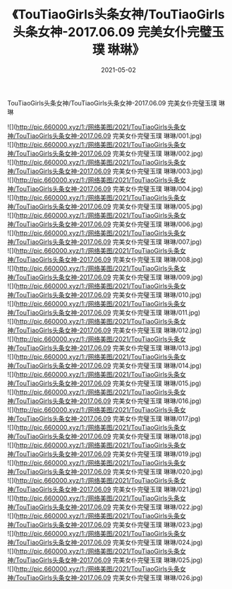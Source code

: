 ﻿---
layout: post
title:  《TouTiaoGirls头条女神/TouTiaoGirls头条女神-2017.06.09 完美女仆完璧玉璞 琳琳》
date:   2021-05-02
img: http://pic.660000.xyz/1:/网络美图/2021/TouTiaoGirls头条女神/TouTiaoGirls头条女神-2017.06.09 完美女仆完璧玉璞 琳琳/000.jpg
categories: [美女, 清纯, 唯美]
---

TouTiaoGirls头条女神/TouTiaoGirls头条女神-2017.06.09 完美女仆完璧玉璞 琳琳

 ![](http://pic.660000.xyz/1:/网络美图/2021/TouTiaoGirls头条女神/TouTiaoGirls头条女神-2017.06.09 完美女仆完璧玉璞 琳琳/001.jpg) <br>![](http://pic.660000.xyz/1:/网络美图/2021/TouTiaoGirls头条女神/TouTiaoGirls头条女神-2017.06.09 完美女仆完璧玉璞 琳琳/002.jpg) <br>![](http://pic.660000.xyz/1:/网络美图/2021/TouTiaoGirls头条女神/TouTiaoGirls头条女神-2017.06.09 完美女仆完璧玉璞 琳琳/003.jpg) <br>![](http://pic.660000.xyz/1:/网络美图/2021/TouTiaoGirls头条女神/TouTiaoGirls头条女神-2017.06.09 完美女仆完璧玉璞 琳琳/004.jpg) <br>![](http://pic.660000.xyz/1:/网络美图/2021/TouTiaoGirls头条女神/TouTiaoGirls头条女神-2017.06.09 完美女仆完璧玉璞 琳琳/005.jpg) <br>![](http://pic.660000.xyz/1:/网络美图/2021/TouTiaoGirls头条女神/TouTiaoGirls头条女神-2017.06.09 完美女仆完璧玉璞 琳琳/006.jpg) <br>![](http://pic.660000.xyz/1:/网络美图/2021/TouTiaoGirls头条女神/TouTiaoGirls头条女神-2017.06.09 完美女仆完璧玉璞 琳琳/007.jpg) <br>![](http://pic.660000.xyz/1:/网络美图/2021/TouTiaoGirls头条女神/TouTiaoGirls头条女神-2017.06.09 完美女仆完璧玉璞 琳琳/008.jpg) <br>![](http://pic.660000.xyz/1:/网络美图/2021/TouTiaoGirls头条女神/TouTiaoGirls头条女神-2017.06.09 完美女仆完璧玉璞 琳琳/009.jpg) <br>![](http://pic.660000.xyz/1:/网络美图/2021/TouTiaoGirls头条女神/TouTiaoGirls头条女神-2017.06.09 完美女仆完璧玉璞 琳琳/010.jpg) <br>![](http://pic.660000.xyz/1:/网络美图/2021/TouTiaoGirls头条女神/TouTiaoGirls头条女神-2017.06.09 完美女仆完璧玉璞 琳琳/011.jpg) <br>![](http://pic.660000.xyz/1:/网络美图/2021/TouTiaoGirls头条女神/TouTiaoGirls头条女神-2017.06.09 完美女仆完璧玉璞 琳琳/012.jpg) <br>![](http://pic.660000.xyz/1:/网络美图/2021/TouTiaoGirls头条女神/TouTiaoGirls头条女神-2017.06.09 完美女仆完璧玉璞 琳琳/013.jpg) <br>![](http://pic.660000.xyz/1:/网络美图/2021/TouTiaoGirls头条女神/TouTiaoGirls头条女神-2017.06.09 完美女仆完璧玉璞 琳琳/014.jpg) <br>![](http://pic.660000.xyz/1:/网络美图/2021/TouTiaoGirls头条女神/TouTiaoGirls头条女神-2017.06.09 完美女仆完璧玉璞 琳琳/015.jpg) <br>![](http://pic.660000.xyz/1:/网络美图/2021/TouTiaoGirls头条女神/TouTiaoGirls头条女神-2017.06.09 完美女仆完璧玉璞 琳琳/016.jpg) <br>![](http://pic.660000.xyz/1:/网络美图/2021/TouTiaoGirls头条女神/TouTiaoGirls头条女神-2017.06.09 完美女仆完璧玉璞 琳琳/017.jpg) <br>![](http://pic.660000.xyz/1:/网络美图/2021/TouTiaoGirls头条女神/TouTiaoGirls头条女神-2017.06.09 完美女仆完璧玉璞 琳琳/018.jpg) <br>![](http://pic.660000.xyz/1:/网络美图/2021/TouTiaoGirls头条女神/TouTiaoGirls头条女神-2017.06.09 完美女仆完璧玉璞 琳琳/019.jpg) <br>![](http://pic.660000.xyz/1:/网络美图/2021/TouTiaoGirls头条女神/TouTiaoGirls头条女神-2017.06.09 完美女仆完璧玉璞 琳琳/020.jpg) <br>![](http://pic.660000.xyz/1:/网络美图/2021/TouTiaoGirls头条女神/TouTiaoGirls头条女神-2017.06.09 完美女仆完璧玉璞 琳琳/021.jpg) <br>![](http://pic.660000.xyz/1:/网络美图/2021/TouTiaoGirls头条女神/TouTiaoGirls头条女神-2017.06.09 完美女仆完璧玉璞 琳琳/022.jpg) <br>![](http://pic.660000.xyz/1:/网络美图/2021/TouTiaoGirls头条女神/TouTiaoGirls头条女神-2017.06.09 完美女仆完璧玉璞 琳琳/023.jpg) <br>![](http://pic.660000.xyz/1:/网络美图/2021/TouTiaoGirls头条女神/TouTiaoGirls头条女神-2017.06.09 完美女仆完璧玉璞 琳琳/024.jpg) <br>![](http://pic.660000.xyz/1:/网络美图/2021/TouTiaoGirls头条女神/TouTiaoGirls头条女神-2017.06.09 完美女仆完璧玉璞 琳琳/025.jpg) <br>![](http://pic.660000.xyz/1:/网络美图/2021/TouTiaoGirls头条女神/TouTiaoGirls头条女神-2017.06.09 完美女仆完璧玉璞 琳琳/026.jpg) <br>